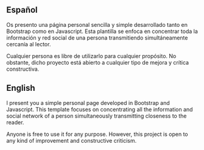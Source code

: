 ## Español

Os presento una página personal sencilla y simple desarrollado tanto en Bootstrap como en Javascript. 
Esta plantilla se enfoca en concentrar toda la información y red social de una persona transmitiendo simultáneamente cercanía al lector.

Cualquier persona es libre de utilizarlo para cualquier propósito. No obstante, dicho proyecto está abierto a cualquier tipo de mejora y crítica constructiva.


## English

I present you a simple personal page developed in Bootstrap and Javascript.
This template focuses on concentrating all the information and social network of a person simultaneously transmitting closeness to the reader.

Anyone is free to use it for any purpose. However, this project is open to any kind of improvement and constructive criticism.
